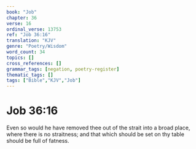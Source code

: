 ```yaml
---
book: "Job"
chapter: 36
verse: 16
ordinal_verse: 13753
ref: "Job 36:16"
translation: "KJV"
genre: "Poetry/Wisdom"
word_count: 34
topics: []
cross_references: []
grammar_tags: [negation, poetry-register]
thematic_tags: []
tags: ["Bible","KJV","Job"]
---
```


# Job 36:16

Even so would he have removed thee out of the strait into a broad place, where there is no straitness; and that which should be set on thy table should be full of fatness.
